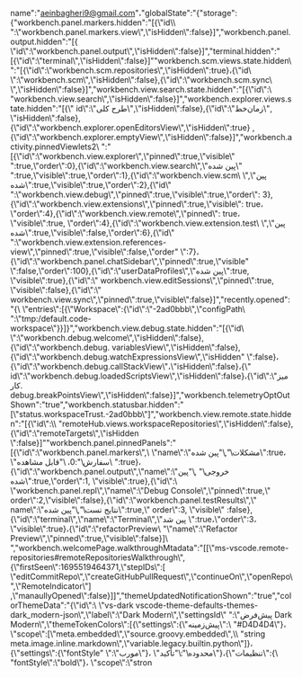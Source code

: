 name":"aeinbagheri9@gmail.com"،"globalState":"{\"storage\":{\"workbench.panel.markers.hidden\":\"[{\\\"id\\\ ":\\\"workbench.panel.markers.view\\\",\\\"isHidden\\\":false}]\",\"workbench.panel.output.hidden\":\"[{ \\\"id\\\":\\\"workbench.panel.output\\\",\\\"isHidden\\\":false}]\",\"terminal.hidden\":\" [{\\\"id\\\":\\\"terminal\\\",\\\"isHidden\\\":false}]\"\"workbench.scm.views.state.hidden\ ":\"[{\\\"id\\\":\\\"workbench.scm.repositories\\\",\\\"isHidden\\\":true}،{\\\"id\ \\":\\\"workbench.scm\\\",\\\"isHidden\\\":false},{\\\"id\\\":\\\"workbench.scm.sync\ \\",\\\"isHidden\\\":false}]\",\"workbench.view.search.state.hidden\":\"[{\\\"id\\\":\\ \"workbench.view.search\\\",\\\"isHidden\\\":false}]\",\"workbench.explorer.views.state.hidden\":\"[{\\\" id\\\":\\\"طرح کلی\\\",\\\"isHidden\\\":false},{\\\"id\\\":\\\"زمان‌خط\\\", \\\"isHidden\\\":false},{\\\"id\\\":\\\"workbench.explorer.openEditorsView\\\",\\\"isHidden\\\":true} ,{\\\"id\\\":\\\"workbench.explorer.emptyView\\\",\\\"isHidden\\\":false}]\",\"workbench.activity.pinnedViewlets2\ ":\"[{\\\"id\\\":\\\"workbench.view.explorer\\\",\\\"pinned\\\":true,\\\"visible\\\" ":true,\\\"order\\\":0},{\\\"id\\\":\\\"workbench.view.search\\\",\\\"پین شده\\\" ":true,\\\"visible\\\":true,\\\"order\\\":1},{\\\"id\\\":\\\"workbench.view.scm\ \\",\\\"پین شده\\\":true,\\\"visible\\\":true,\\\"order\\\":2},{\\\"id\\\" ":\\\"workbench.view.debug\\\",\\\"pinned\\\":true,\\\"visible\\\":true,\\\"order\\\": 3},{\\\"id\\\":\\\"workbench.view.extensions\\\",\\\"pinned\\\":true,\\\"visible\\\": true، \\\"order\\\":4},{\\\"id\\\":\\\"workbench.view.remote\\\",\\\"pinned\\\": true، \\\"visible\\\":true, \\\"order\\\":4},{\\\"id\\\":\\\"workbench.view.extension.test\ \\",\\\"پین شده\\\":true,\\\"visible\\\":false,\\\"order\\\":6},{\\\"id\\\" ":\\\"workbench.view.extension.references-view\\\",\\\"pinned\\\":true,\\\"visible\\\":false,\\\"order\" \\":7}،{\\\"id\\\":\\\"workbench.panel.chatSidebar\\\",\\\"pinned\\\":true,\\\"visible\" \\":false,\\\"order\\\":100},{\\\"id\\\":\\\"userDataProfiles\\\",\\\"پین شده\\\":true, \\\"visible\\\":true},{\\\"id\\\":\\\" workbench.view.editSessions\\\",\\\"pinned\\\":true, \\\"visible\\\":false},{\\\"id\\\":\\\" workbench.view.sync\\\",\\\"pinned\\\":true,\\\"visible\\\":false}]\",\"recently.opened\":\"{\ \\"entries\\\":[{\\\"Workspace\\\":{\\\"id\\\":\\\"-2ad0bbb\\\",\\\"configPath\\ \":\\\"tmp:/default.code-workspace\\\"}}]}\",\"workbench.view.debug.state.hidden\":\"[{\\\"id\ \\":\\\"workbench.debug.welcome\\\",\\\"isHidden\\\":false},{\\\"id\\\":\\\"workbench.debug. variablesView\\\",\\\"isHidden\\\":false},{\\\"id\\\":\\\"workbench.debug.watchExpressionsView\\\",\\\"isHidden\" \\":false}،{\\\"id\\\":\\\"workbench.debug.callStackView\\\"،\\\"isHidden\\\":false}،{\\\" id\\\":\\\"workbench.debug.loadedScriptsView\\\",\\\"isHidden\\\":false}،{\\\"id\\\":\\\"میز کار. debug.breakPointsView\\\",\\\"isHidden\\\":false}]\",\"workbench.telemetryOptOutShown\":\"true\",\"workbench.statusbar.hidden\":\" [\\\"status.workspaceTrust.-2ad0bbb\\\"]\",\"workbench.view.remote.state.hidden\":\"[{\\\"id\\\":\\\ "remoteHub.views.workspaceRepositories\\\",\\\"isHidden\\\":false},{\\\"id\\\":\\\"remoteTargets\\\",\\\"isHidden \\\":false}]\"\"workbench.panel.pinnedPanels\":\"[{\\\"id\\\":\\\"workbench.panel.markers\\\",\ \\"name\\\":\\\"مشکلات\\\",\\\"پین شده\\\":true،\\\"سفارش\\\":0، \\\"قابل مشاهده\\ \":true}،{\\\"id\\\":\\\"workbench.panel.output\\\",\\\"name\\\":\\\"خروجی\\\" ,\\\"پین شده\\\":true,\\\"order\\\":1, \\\"visible\\\":true},{\\\"id\\\":\ \\"workbench.panel.repl\\\",\\\"name\\\":\\\"Debug Console\\\",\\\"pinned\\\":true,\\\" order\\\":2,\\\"visible\\\":false},{\\\"id\\\":\\\"workbench.panel.testResults\\\",\\\" name\\\":\\\"نتایج تست\\\",\\\"پین شده\\\":true,\\\" order\\\":3, \\\"visible\\\" :false},{\\\"id\\\":\\\"terminal\\\",\\\"name\\\":\\\"Terminal\\\",\\\"پین شد \\\":true،\\\"order\\\":3، \\\"visible\\\":true}،{\\\"id\\\":\\\"refactorPreview\\ \"\\\"name\\\":\\\"Refactor Preview\\\",\\\"pinned\\\":true,\\\"visible\\\":false}]\ ",\"workbench.welcomePage.walkthroughMtadata\":\"[[\\\"ms-vscode.remote-repositories#remoteRepositoriesWalkthrough\\\",{\\\"firstSeen\\\":1695519464371,\\\"stepIDs\\\":[ \\\"editCommitRepo\\\",\\\"createGitHubPullRequest\\\",\\\"continueOn\\\",\\\"openRepo\\\",\\\"RemoteIndicator\\\"] ,\\\"manaullyOpened\\\":false}]]\",\"themeUpdatedNotificationShown\":\"true\",\"colorThemeData\":\"{\\\"id\\\":\ \\"vs-dark vscode-theme-defaults-themes-dark_modern-json\\\",\\\"label\\\":\\\"Dark Modern\\\",\\\"settingsId\\" \":\\\"پیش‌فرض Dark Modern\\\",\\\"themeTokenColors\\\":[{\\\"settings\\\":{\\\"پیش‌زمینه\\\":\\ \"#D4D4D4\\\"}، \\\"scope\\\":[\\\"meta.embedded\\\",\\\"source.groovy.embedded\\\",\\\ "string meta.image.inline.markdown\\\",\\\"variable.legacy.builtin.python\\\"]}،{\\\"settings\\\":{\\\"fontStyle\" \\":\\\"مورب\\\"}، \\\"محدوده\\\":\\\"تأکید\\\"}،{\\\"تنظیمات\\\":{\\ \"fontStyle\\\":\\\"bold\\\"}، \\\"scope\\\":\\\"stron
